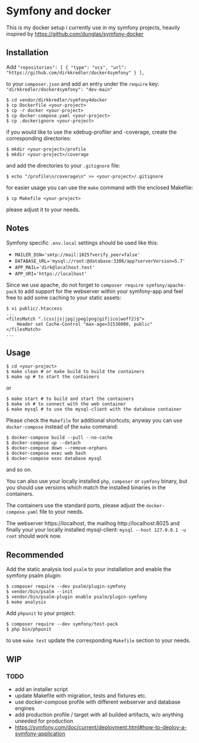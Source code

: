 # Symfony and docker

This is my docker setup i currently use in my symfony projects,
heavily inspired by https://github.com/dunglas/symfony-docker

## Installation

Add `"repositories": [ { "type": "vcs", "url": "https://github.com/dirkkredler/docker4symfony" } ],`

to your `composer.json` and add an entry under the `require` key: `"dirkkredler/docker4symfony": "dev-main"`

    $ cd vendor/dirkkredler/symfony4docker
    $ cp Dockerfile <your-project>
    $ cp -r docker <your-project>
    $ cp docker-compose.yaml <your-project>
    $ cp .dockerignore <your-project>

if you would like to use the xdebug-profiler and -coverage,
create the corresponding directories:

    $ mkdir <your-project>/profile
    $ mkdir <your-project>/coverage

and add the directories to your `.gitignore` file:

    $ echo "/profile\n/coverage\n" >> <your-project>/.gitignore

for easier usage you can use the `make` command with the enclosed Makefile:

    $ cp Makefile <your-project>

please adjust it to your needs.

## Notes

Symfony specific `.env.local` settings should be used like this:

-   `MAILER_DSN='smtp://mail:1025?verify_peer=false'`
-   `DATABASE_URL='mysql://root:@database:3306/app?serverVersion=5.7'`
-   `APP_MAIL='dirk@localhost.test'`
-   `APP_URI='https://localhost'`

Since we use apache, do not forget to `composer require symfony/apache-pack` to add support for the webserver within
your symfony-app and feel free to add some caching to your static assets:

    $ vi public/.htaccess
    ...
    <filesMatch ".(css|js|jpg|jpeg|png|gif|ico|woff2)$">
    	Header set Cache-Control "max-age=31536000, public"
    </filesMatch>
    ...

## Usage

    $ cd <your-project>
    $ make clean # or make build to build the containers
    $ make up # to start the containers

or

    $ make start # to build and start the containers
    $ make sh # to connect with the web container
    $ make mysql # to use the mysql-client with the database container

Please check the `Makefile` for additional shortcuts; anyway you can use `docker-compose` instead of the `make` command:

    $ docker-compose build --pull --no-cache
    $ docker-compose up --detach
    $ docker-compose down --remove-orphans
    $ docker-compose exec web bash
    $ docker-compose exec database mysql

and so on.

You can also use your locally installed `php`, `composer` or `symfony` binary, but you should use versions which match the installed binaries in the containers.

The containers use the standard ports, please adjust the `docker-compose.yaml` file to your needs.

The webserver https://localhost, the mailhog http://localhost:8025 and finally your
your locally installed mysql-client: `mysql --host 127.0.0.1 -u root` should work now.

## Recommended

Add the static analysis tool `psalm` to your installation and enable the symfony psalm plugin:

    $ composer require --dev psalm/plugin-symfony
    $ vendor/bin/psalm --init
    $ vendor/bin/psalm-plugin enable psalm/plugin-symfony
    $ make analysis

Add `phpunit` to your project:

    $ composer require --dev symfony/test-pack
    $ php bin/phpunit

to use `make test` update the corresponding `Makefile` section to your needs.

## WIP

### TODO

-   add an installer script
-   update Makefile with migration, tests and fixtures etc.
-   use docker-compose profile with different webserver and database engines
-   add production profile / target with all builded artifacts, w/o anything uneeded for production
-   https://symfony.com/doc/current/deployment.html#how-to-deploy-a-symfony-application
